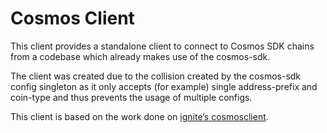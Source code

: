 # Cosmos Client

This client provides a standalone client to connect to Cosmos SDK chains from a codebase which already makes use of the cosmos-sdk.

The client was created due to the collision created by the cosmos-sdk config singleton as it only accepts (for example) single address-prefix and coin-type and thus prevents the usage of multiple configs.

This client is based on the work done on [ignite’s cosmosclient](https://github.com/ignite/cli/tree/develop/ignite/pkg/cosmosclient).
